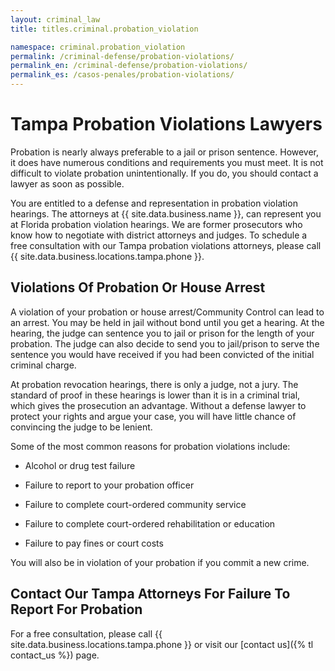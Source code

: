 ```yaml
---
layout: criminal_law
title: titles.criminal.probation_violation

namespace: criminal.probation_violation
permalink: /criminal-defense/probation-violations/
permalink_en: /criminal-defense/probation-violations/
permalink_es: /casos-penales/probation-violations/
---
```


# Tampa Probation Violations Lawyers

Probation is nearly always preferable to a jail or prison sentence. However, it does have numerous conditions and requirements you must meet. It is not difficult to violate probation unintentionally. If you do, you should contact a lawyer as soon as possible.

You are entitled to a defense and representation in probation violation hearings. The attorneys at {{ site.data.business.name }}, can represent you at Florida probation violation hearings. We are former prosecutors who know how to negotiate with district attorneys and judges. To schedule a free consultation with our Tampa probation violations attorneys, please call {{ site.data.business.locations.tampa.phone }}.

## Violations Of Probation Or House Arrest

A violation of your probation or house arrest/Community Control can lead to an arrest. You may be held in jail without bond until you get a hearing. At the hearing, the judge can sentence you to jail or prison for the length of your probation. The judge can also decide to send you to jail/prison to serve the sentence you would have received if you had been convicted of the initial criminal charge.

At probation revocation hearings, there is only a judge, not a jury. The standard of proof in these hearings is lower than it is in a criminal trial, which gives the prosecution an advantage. Without a defense lawyer to protect your rights and argue your case, you will have little chance of convincing the judge to be lenient.

Some of the most common reasons for probation violations include:

* Alcohol or drug test failure

* Failure to report to your probation officer

* Failure to complete court-ordered community service

* Failure to complete court-ordered rehabilitation or education

* Failure to pay fines or court costs

You will also be in violation of your probation if you commit a new crime.

## Contact Our Tampa Attorneys For Failure To Report For Probation

For a free consultation, please call {{ site.data.business.locations.tampa.phone }} or visit our [contact us]({% tl contact_us %}) page.
